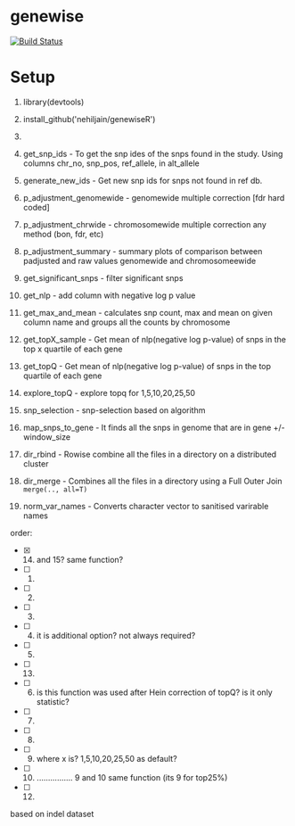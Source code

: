 # genewise

[![Build Status](https://travis-ci.org/nehiljain/genewise.svg?branch=master)](https://travis-ci.org/nehiljain/genewiseR)


# Setup

1. library(devtools)
2. install_github('nehiljain/genewiseR')
3. 

1. get_snp_ids - To get the snp ides of the snps found in the study. Using columns chr_no, snp_pos, ref_allele, in alt_allele
2. generate_new_ids - Get new snp ids for snps not found in ref db.
3. p_adjustment_genomewide - genomewide multiple correction [fdr hard coded]
4. p_adjustment_chrwide - chromosomewide multiple correction any method (bon, fdr, etc)
5. p_adjustment_summary - summary plots of comparison between padjusted and raw values genomewide and chromosomeewide
6. get_significant_snps - filter significant snps
7. get_nlp - add column with negative log p value
8. get_max_and_mean - calculates snp count, max and mean on given column name and groups all the counts by chromosome
9. get_topX_sample - Get mean of nlp(negative log p-value) of snps in the top x quartile of each gene 
10. get_topQ - Get mean of nlp(negative log p-value) of snps in the top quartile of each gene
11. explore_topQ - explore topq for 1,5,10,20,25,50
12. snp_selection - snp-selection based on algorithm
13. map_snps_to_gene - It finds all the snps in genome that are in  gene +/- window_size
14. dir_rbind - Rowise combine all the files in a directory on a distributed cluster
15. dir_merge - Combines all the files in a directory using a Full Outer Join `merge(.., all=T)`
16. norm_var_names - Converts character vector to sanitised varirable names

order:
- [x] 14. and 15? same function?
- [ ] 1.
- [ ] 2.
- [ ] 3.
- [ ] 4. it is additional option? not always required?
- [ ] 5.
- [ ] 13.
- [ ] 6. is this function was used after Hein correction of topQ? is it only statistic?
- [ ] 7.
- [ ] 8.
- [ ] 9. where x is? 1,5,10,20,25,50 as default?
- [ ] 10. ................ 9 and 10 same function (its 9 for top25%)
- [ ] 12.

based on indel dataset


